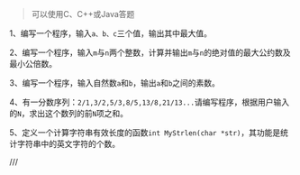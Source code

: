 > 可以使用C、C++或Java答题

1、编写一个程序，输入`a、b、c`三个值，输出其中最大值。

2、编写一个程序，输入`m`与`n`两个整数，计算并输出`m`与`n`的绝对值的最大公约数及最小公倍数。

3、编写一个程序，输入自然数`a`和`b`，输出`a`和`b`之间的素数。

4、有一分数序列：`2/1,3/2,5/3,8/5,13/8,21/13...`请编写程序，根据用户输入的`N`，求出这个数列的前`N`项之和。

5、定义一个计算字符串有效长度的函数`int MyStrlen(char *str)`，其功能是统计字符串中的英文字符的个数。

///
